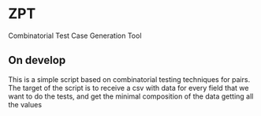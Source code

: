 # ZPT
Combinatorial Test Case Generation Tool


## On develop

This is a simple script based on combinatorial testing techniques for pairs.
The target of the script is to receive a csv with data for every field that we want to do the tests, and get the minimal composition of the data getting all the values
